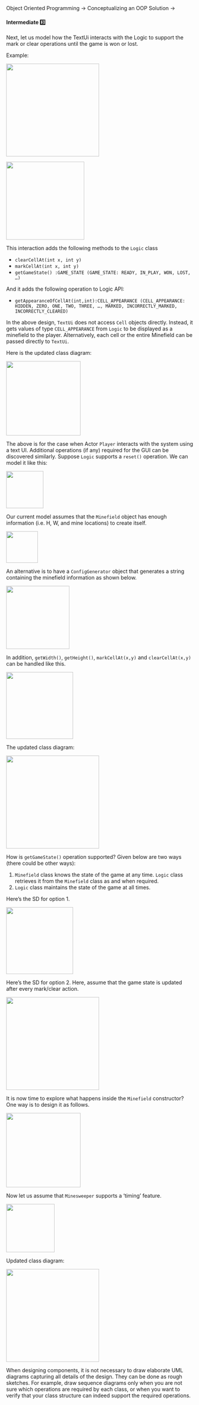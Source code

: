 <link rel="stylesheet" href="{{baseUrl}}/css/textbook.css">

<div class="website-content">

<div id="path">Object Oriented Programming &rarr; Conceptualizing an OOP Solution &rarr;</div>

<div id="title">

#### Intermediate :three:

</div>

<div id="body">

Next, let us model how the TextUi interacts with the Logic to support the mark or clear operations until the game is won or lost.

<dynamic-panel src="../../../uml/sequenceDiagrams/referenceFrames/embed.md" header="UML: Sequence Diagrams: Reference Frames" is-open></dynamic-panel>

<p/>

<tip-box>

Example:

<img src="{{baseUrl}}/oopDesign/conceptualizingSolution/intermediate/images/playerTextLogicRef.png" height="250" />
<p/>

<img src="{{baseUrl}}/oopDesign/conceptualizingSolution/intermediate/images/textLogicSd.png" height="210" />
<p/>

</tip-box>

This interaction adds the following methods to the `Logic` class

*	`clearCellAt(int x, int y)`
*	`markCellAt(int x, int y)`
*	`getGameState() :GAME_STATE (GAME_STATE: READY, IN_PLAY, WON, LOST, …)`

And it adds the following operation to Logic API:

*	`getAppearanceOfCellAt(int,int):CELL_APPEARANCE (CELL_APPEARANCE: HIDDEN, ZERO, ONE, TWO, THREE, …, MARKED, INCORRECTLY_MARKED, INCORRECTLY_CLEARED)`

In the above design, `TextUi` does not access `Cell` objects directly. Instead, it gets values of type `CELL_APPEARANCE` from `Logic` to be displayed as a minefield to the player. Alternatively, each cell or the entire Minefield can be passed directly to `TextUi`.

Here is the updated class diagram:

<tip-box>

<img src="{{baseUrl}}/oopDesign/conceptualizingSolution/intermediate/images/textLogicMinefieldCell.png" height="200" />
<p/>

</tip-box>

The above is for the case when Actor `Player` interacts with the system using a text UI. Additional operations (if any) required for the GUI can be discovered similarly.
Suppose `Logic` supports a `reset()` operation. We can model it like this:

<dynamic-panel src="../../../uml/sequenceDiagrams/objectDeletion/embed.md" header="UML: Sequence Diagrams: Object Deletion" is-open></dynamic-panel>

<p/>

<tip-box>

<img src="{{baseUrl}}/oopDesign/conceptualizingSolution/intermediate/images/logicMinefieldReset.png" height="100" />
<p/>

</tip-box>

Our current model assumes that the `Minefield` object has enough information (i.e. H, W, and mine locations) to create itself.

<tip-box>

<img src="{{baseUrl}}/oopDesign/conceptualizingSolution/intermediate/images/logicMinefieldNewGame.png" height="85" />
<p/>

</tip-box>

An alternative is to have a `ConfigGenerator` object that generates a string containing the minefield information as shown below.

<tip-box>

<img src="{{baseUrl}}/oopDesign/conceptualizingSolution/intermediate/images/logicConfigGenerator.png" height="170" />
<p/>

</tip-box>

In addition, `getWidth()`, `getHeight()`, `markCellAt(x,y)` and `clearCellAt(x,y)` can be handled like this.

<tip-box>

<img src="{{baseUrl}}/oopDesign/conceptualizingSolution/intermediate/images/logicMinefieldFunctions.png" height="180" />
<p/>

</tip-box>

The updated class diagram:

<tip-box>

<img src="{{baseUrl}}/oopDesign/conceptualizingSolution/intermediate/images/textLogicMinefieldCellConfigGenerator.png" height="250" />
<p/>

</tip-box>

How is `getGameState()` operation supported? Given below are two ways (there could be other ways):

1. `Minefield` class knows the state of the game at any time. `Logic` class retrieves it from the `Minefield` class as and when required.
2. `Logic` class maintains the state of the game at all times.

Here’s the SD for option 1.

<tip-box>

<img src="{{baseUrl}}/oopDesign/conceptualizingSolution/intermediate/images/logicMinefieldGetGameState.png" height="180" />
<p/>

</tip-box>

Here’s the SD for option 2. Here, assume that the game state is updated after every mark/clear action.

<dynamic-panel src="../../../uml/sequenceDiagrams/selfInvocation/embed.md" header="UML: Sequence Diagrams: Self-Invocation" is-open></dynamic-panel>

<p/>

<tip-box>

<img src="{{baseUrl}}/oopDesign/conceptualizingSolution/intermediate/images/logicMinefieldUpdateState.png" height="250" />
<p/>

</tip-box>

It is now time to explore what happens inside the `Minefield` constructor? One way is to design it as follows.

<dynamic-panel src="../../../uml/sequenceDiagrams/alternativePaths/embed.md" header="UML: Sequence Diagrams: Alternative Paths" is-open></dynamic-panel>

<p/>

<tip-box>

<img src="{{baseUrl}}/oopDesign/conceptualizingSolution/intermediate/images/minefieldCellAlt.png" height="200" />
<p/>

</tip-box>

Now let us assume that `Minesweeper` supports a ‘timing’ feature.

<dynamic-panel src="../../../uml/sequenceDiagrams/optionalPaths/embed.md" header="UML: Sequence Diagrams: Optional Paths" is-open></dynamic-panel>

<p/>

<tip-box>

<img src="{{baseUrl}}/oopDesign/conceptualizingSolution/intermediate/images/logicTimerOpt.png" height="130" />
<p/>

</tip-box>

Updated class diagram:

<tip-box>

<img src="{{baseUrl}}/oopDesign/conceptualizingSolution/intermediate/images/fullClassDiagram.png" height="250" />
<p/>

</tip-box>

<tip-box type="info">

When designing components, it is not necessary to draw elaborate UML diagrams capturing all details of the design. They can be done as rough sketches. For example, draw sequence diagrams only when you are not sure which operations are required by each class, or when you want to verify that your class structure can indeed support the required operations.

</tip-box>

</div>

<div id="extras">
<div>

</div>
